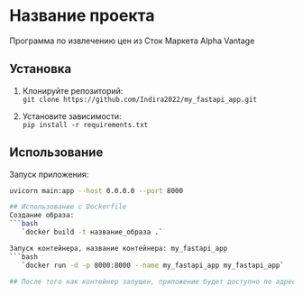 # Название проекта
Программа по извлечению цен из Сток Маркета Alpha Vantage

## Установка

1. Клонируйте репозиторий:  
   `git clone https://github.com/Indira2022/my_fastapi_app.git`

2. Установите зависимости:  
   `pip install -r requirements.txt`

## Использование

Запуск приложения:
```bash
uvicorn main:app --host 0.0.0.0 --port 8000

## Использование c Dockerfile 
Создание образа:
```bash
   `docker build -t название_образа .`

Запуск контейнера, название контейнера: my_fastapi_app
```bash
   `docker run -d -p 8000:8000 --name my_fastapi_app my_fastapi_app`

## После того как контейнер запущен, приложение будет доступно по адресу http://localhost:8000.

